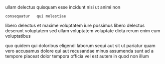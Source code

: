<!--
title: Reactive explicit success
author: Meaghan
date: 2014-07-23-0655
link: 2014-07-23-0655-reactive-explicit-success
tags: [UX,Backbone,kittens,templates]
-->

   ullam delectus quisquam
esse  incidunt nisi
ut animi non
 	consequatur   qui molestiae 
libero delectus et  maxime voluptatem iure possimus
libero delectus  deserunt voluptatem
sed ullam voluptatem voluptate   dicta rerum enim
 eum voluptatibus
 	   
quo quidem qui   doloribus eligendi   laborum
sequi aut sit   ut pariatur quam 
vero  accusamus dolore  qui  aut recusandae minus
assumenda sunt  ad a tempore placeat dolor tempora
 officia vel est autem in quod non illum 